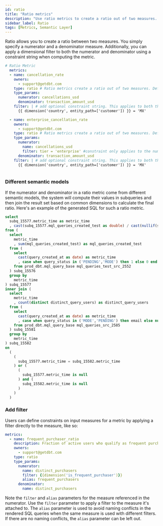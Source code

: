 ```yaml
---
id: ratio
title: "Ratio metrics"
description: "Use ratio metrics to create a ratio out of two measures. "
sidebar_label: Ratio
tags: [Metrics, Semantic Layer]
---
```


Ratio allows you to create a ratio between two measures. You simply specify a numerator and a denominator measure. Additionally, you can apply a dimensional filter to both the numerator and denominator using a constraint string when computing the metric.

```yaml
# Ratio Metric
  metrics:
  - name: cancellation_rate
    owners:
      - support@getdbt.com
    type: ratio # Ratio metrics create a ratio out of two measures. Define the measures from the semantic model as numerator or denominator
    type_params:
      numerator: cancellations_usd
      denominator: transaction_amount_usd
    filter: | # add optional constraint string. This applies to both the numerator and denominator
      {{ dimension('country', entity_path=['customer']) }} = 'MX'

  - name: enterprise_cancellation_rate
    owners:
      - support@getdbt.com
    type: ratio # Ratio metrics create a ratio out of two measures. Define the measures from the semantic model as numerator or denominator
    type_params:
      numerator: 
        name: cancellations_usd
        filter: tier = 'enterprise' #constraint only applies to the numerator
      denominator: transaction_amount_usd 
    filter: | # add optional constraint string. This applies to both the numerator and denominator
      {{ dimension('country', entity_path=['customer']) }} = 'MX'
  
```
### Different semantic models

If the numerator and denominator in a ratio metric come from different semantic models, the system will compute their values in subqueries and then join the result set based on common dimensions to calculate the final ratio. Here's an example of the generated SQL for such a ratio metric.


```SQL
select
  subq_15577.metric_time as metric_time
  , cast(subq_15577.mql_queries_created_test as double) / cast(nullif(subq_15582.distinct_query_users, 0) as double) as mql_queries_per_active_user
from (
  select
    metric_time
    , sum(mql_queries_created_test) as mql_queries_created_test
  from (
    select
      cast(query_created_at as date) as metric_time
      , case when query_status in ('PENDING','MODE') then 1 else 0 end as mql_queries_created_test
    from prod_dbt.mql_query_base mql_queries_test_src_2552 
  ) subq_15576
  group by
    metric_time
) subq_15577
inner join (
  select
    metric_time
    , count(distinct distinct_query_users) as distinct_query_users
  from (
    select
      cast(query_created_at as date) as metric_time
      , case when query_status in ('MODE','PENDING') then email else null end as distinct_query_users
    from prod_dbt.mql_query_base mql_queries_src_2585 
  ) subq_15581
  group by
    metric_time
) subq_15582
on
  (
    (
      subq_15577.metric_time = subq_15582.metric_time
    ) or (
      (
        subq_15577.metric_time is null
      ) and (
        subq_15582.metric_time is null
      )
    )
  )
```

### Add filter

Users can define constraints on input measures for a metric by applying a filter directly to the measure, like so:

```yaml
metrics:
  - name: frequent_purchaser_ratio
    description: Fraction of active users who qualify as frequent purchasers
    owners:
      - support@getdbt.com
    type: ratio
    type_params:
      numerator:
        name: distinct_purchasers
        filter: {{dimension('is_frequent_purchaser')}}
        alias: frequent_purchasers
      denominator:
        name: distinct_purchasers
```

Note the `filter` and `alias` parameters for the measure referenced in the numerator. Use the `filter` parameter to apply a filter to the measure it's attached to. The `alias` parameter is used to avoid naming conflicts in the rendered SQL queries when the same measure is used with different filters. If there are no naming conflicts, the `alias` parameter can be left out.
